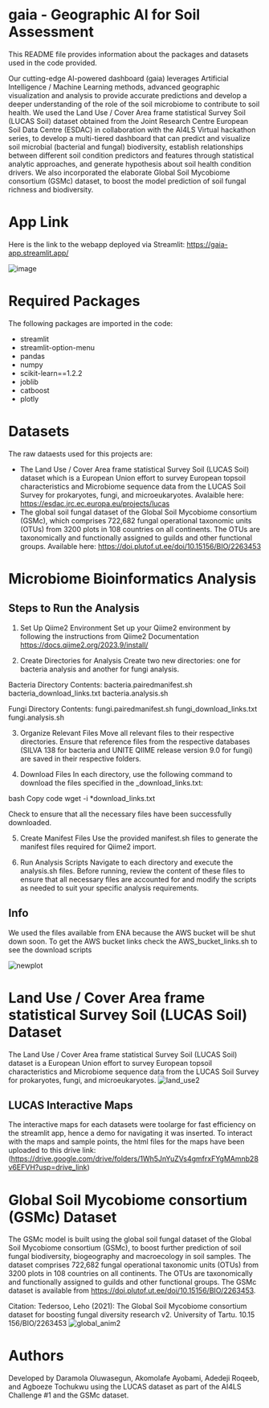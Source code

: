 # gaia - Geographic AI for Soil Assessment
This README file provides information about the packages and datasets used in the code provided.

Our cutting-edge AI-powered dashboard (gaia) leverages Artificial Intelligence / Machine Learning methods, advanced geographic visualization and analysis to provide accurate predictions and develop a deeper understanding of the role of the soil microbiome to contribute to soil health. We used the Land Use / Cover Area frame statistical Survey Soil (LUCAS Soil) dataset obtained from the Joint Research Centre European Soil Data Centre (ESDAC) in collaboration with the AI4LS Virtual hackathon series, to develop a multi-tiered dashboard that can predict and visualize soil microbial (bacterial and fungal) biodiversity, establish relationships between different soil condition predictors and features through statistical analytic approaches, and generate hypothesis about soil health condition drivers. We also incorporated the elaborate Global Soil Mycobiome consortium (GSMc) dataset, to boost the model prediction of soil fungal richness and biodiversity.

# App Link
Here is the link to the webapp deployed via Streamlit: https://gaia-app.streamlit.app/

![image](https://github.com/OluwasegunIsaac/gaia/assets/102333264/3d17a35e-b676-410c-8394-3187fc4b5894)


# Required Packages
The following packages are imported in the code:
- streamlit
- streamlit-option-menu
- pandas
- numpy
- scikit-learn==1.2.2
- joblib
- catboost
- plotly

# Datasets
The raw dataests used for this projects are:
- The Land Use / Cover Area frame statistical Survey Soil (LUCAS Soil) dataset which is a European Union effort to survey European topsoil characteristics and Microbiome sequence data from the LUCAS Soil Survey for prokaryotes, fungi, and microeukaryotes. Avalaible here: https://esdac.jrc.ec.europa.eu/projects/lucas
- The global soil fungal dataset of the Global Soil Mycobiome consortium (GSMc), which comprises 722,682 fungal operational taxonomic units (OTUs) from 3200 plots in 108 countries on all continents. The OTUs are taxonomically and functionally assigned to guilds and other functional groups. Available here: https://doi.plutof.ut.ee/doi/10.15156/BIO/2263453

# Microbiome Bioinformatics Analysis
## Steps to Run the Analysis
1. Set Up Qiime2 Environment
Set up your Qiime2 environment by following the instructions from Qiime2 Documentation
https://docs.qiime2.org/2023.9/install/

2. Create Directories for Analysis
Create two new directories: one for bacteria analysis and another for fungi analysis.

Bacteria Directory Contents:
	bacteria.pairedmanifest.sh
	bacteria_download_links.txt
	bacteria.analysis.sh

Fungi Directory Contents:
	fungi.pairedmanifest.sh
	fungi_download_links.txt
	fungi.analysis.sh

3. Organize Relevant Files
Move all relevant files to their respective directories. Ensure that reference files from the respective databases (SILVA 138 for bacteria and UNITE QIIME release version 9.0 for fungi) are saved in their respective folders.

4. Download Files
In each directory, use the following command to download the files specified in the _download_links.txt:

bash
Copy code
		wget -i *download_links.txt

Check to ensure that all the necessary files have been successfully downloaded.

5. Create Manifest Files
Use the provided manifest.sh files to generate the manifest files required for Qiime2 import.

6. Run Analysis Scripts
Navigate to each directory and execute the analysis.sh files. Before running, review the content of these files to ensure that all necessary files are accounted for and modify the scripts as needed to suit your specific analysis requirements.


## Info

We used the files available from ENA because the AWS bucket will be shut down soon.
To get the AWS bucket links check the AWS_bucket_links.sh to see the download scripts

![newplot](https://github.com/OluwasegunIsaac/gaia/assets/102333264/fa3c3b51-94d3-4c21-91e4-ee72c389c89d)


# Land Use / Cover Area frame statistical Survey Soil (LUCAS Soil) Dataset
The Land Use / Cover Area frame statistical Survey Soil (LUCAS Soil) dataset is a European Union effort to survey European topsoil characteristics and Microbiome sequence data from the LUCAS Soil Survey for prokaryotes, fungi, and microeukaryotes.
![land_use2](https://github.com/OluwasegunIsaac/gaia/assets/102333264/151b98b6-f294-4307-8363-27b7cd319bbe)

## LUCAS Interactive Maps
The interactive maps for each datasets were toolarge for fast efficiency on the streamlit app, hence a demo for navigating it was inserted. To interact with the maps and sample points, the html files for the maps have been uploaded to this drive link: (https://drive.google.com/drive/folders/1Wh5JnYuZVs4gmfrxFYgMAmnb28v6EFVH?usp=drive_link)

# Global Soil Mycobiome consortium (GSMc) Dataset

The GSMc model is built using the global soil fungal dataset of the Global Soil Mycobiome consortium (GSMc), to boost further prediction of soil fungal biodiversity, biogeography and macroecology in soil samples. The dataset comprises 722,682 fungal operational taxonomic units (OTUs) from 3200 plots in 108 countries on all continents. The OTUs are taxonomically and functionally assigned to guilds and other functional groups. The GSMc dataset is available from https://doi.plutof.ut.ee/doi/10.15156/BIO/2263453.

Citation: Tedersoo, Leho (2021): The Global Soil Mycobiome consortium dataset for boosting fungal diversity research v2. University of Tartu. 10.15
156/BIO/2263453
![global_anim2](https://github.com/OluwasegunIsaac/gaia/assets/102333264/51c409c4-05c8-4bda-a1fc-1a5b72f6ed96)



# **Authors**
Developed by Daramola Oluwasegun, Akomolafe Ayobami, Adedeji Roqeeb, and Agboeze Tochukwu using the LUCAS dataset as part of the AI4LS Challenge #1 and the GSMc dataset.



